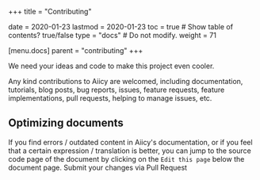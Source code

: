 +++
title = "Contributing"

date = 2020-01-23
lastmod = 2020-01-23
toc = true  # Show table of contents? true/false
type = "docs"  # Do not modify.
weight = 71

[menu.docs]
    parent = "contributing"
+++

We need your ideas and code to make this project even cooler.

Any kind contributions to Aiicy are welcomed, including documentation, tutorials, blog posts, bug reports, issues, feature requests, feature implementations, pull requests, helping to manage issues, etc.

## Optimizing documents

If you find errors / outdated content in Aiicy's documentation, or if you feel that a certain expression / translation is better, you can jump to the source code page of the document by clicking on the `Edit this page` below the document page. Submit your changes via Pull Request